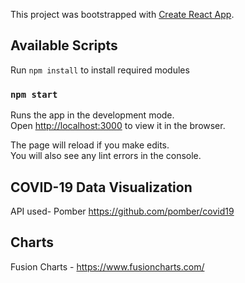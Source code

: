 This project was bootstrapped with [Create React App](https://github.com/facebook/create-react-app).

## Available Scripts

Run `npm install` to install required modules

### `npm start`

Runs the app in the development mode.<br />
Open [http://localhost:3000](http://localhost:3000) to view it in the browser.

The page will reload if you make edits.<br />
You will also see any lint errors in the console.

## COVID-19 Data Visualization
API used- Pomber https://github.com/pomber/covid19

## Charts 
Fusion Charts - https://www.fusioncharts.com/